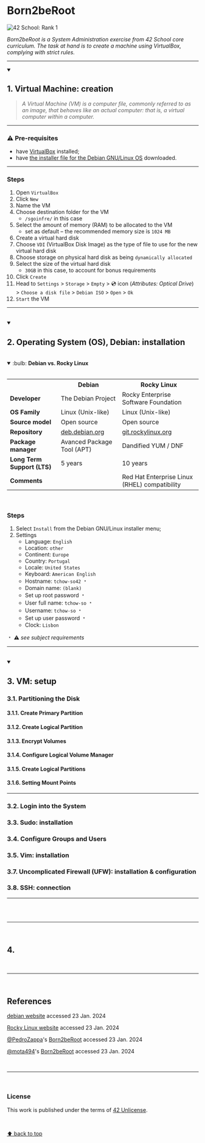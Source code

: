 # Born2beRoot
![42 School: Rank 1](https://img.shields.io/badge/42%20School-Rank%201-%2315bbbb)

_Born2beRoot is a System Administration exercise from 42 School core curriculum. The task at hand is to create a machine using VirtualBox, complying with strict rules._
___

<details open>
  <summary><h2>1. Virtual Machine: creation</h2></summary>

> _A Virtual Machine (VM) is a computer file, commonly referred to as an image, that behaves like an actual computer: that is, a virtual computer within a computer._

___

### :warning: Pre-requisites

- have [VirtualBox](https://www.virtualbox.org/) installed;
- have [the installer file for the Debian GNU/Linux OS](https://cdimage.debian.org/debian-cd/current/amd64/iso-cd/) downloaded.

___

### Steps

1. Open `VirtualBox`
2. Click `New`
3. Name the VM
4. Choose destination folder for the VM
    - `/sgoinfre/` in this case
5. Select the amount of memory (RAM) to be allocated to the VM
    - set as default – the recommended memory size is `1024 MB`
6. Create a virtual hard disk
7. Choose `VDI` (VirtualBox Disk Image) as the type of file to use for the new virtual hard disk
8. Choose storage on physical hard disk as being `dynamically allocated`
9. Select the size of the virtual hard disk
    - `30GB` in this case, to account for bonus requirements
10. Click `Create`
11. Head to `Settings` > `Storage` > `Empty` > 💿 icon (_Attributes: Optical Drive_) > `Choose a disk file` > `Debian ISO` > `Open` > `Ok`
12. `Start` the VM

___

</br>

</details>


<details open>
  <summary><h2>2. Operating System (OS), Debian: installation</h2></summary>

</br>

<details open>
  <summary>:bulb: <strong>Debian vs. Rocky Linux</strong></summary>

</br>

<table>
  <tr>
    <th></th>
    <th>Debian</th>
    <th>Rocky Linux</th>
  </tr>
  <tr>
    <td><strong>Developer</strong></td>
    <td>The Debian Project</td>
    <td>Rocky Enterprise Software Foundation</td>
  </tr>
  <tr>
    <td><strong>OS Family</strong></td>
    <td>Linux (Unix-like)</td>
    <td>Linux (Unix-like)</td>
  </tr>
  <tr>
    <td><strong>Source model</strong></td>
    <td>Open source</td>
    <td>Open source</td>
  </tr>
  <tr>
    <td><strong>Repository</strong></td>
    <td><a href = "https://deb.debian.org">deb.debian.org</a></td>
    <td><a href = "https://git.rockylinux.org">git.rockylinux.org</a></td>
  </tr>
  <tr>
    <td><strong>Package manager</strong></td>
    <td>Avanced Package Tool (APT)</td>
    <td>Dandified YUM / DNF</td>
  </tr>
  <tr>
    <td><strong>Long Term Support (LTS)</strong></td>
    <td>5 years</td>
    <td>10 years</td>
  </tr>
  <tr>
    <td><strong>Comments</strong></td>
    <td></td>
    <td>Red Hat Enterprise Linux (RHEL) compatibility</td>
  </tr>
</table>

</br>

</details>

### Steps

1. Select `Install` from the Debian GNU/Linux installer menu;
2. Settings
    - Language: `English`
    - Location: `other`
    - Continent: `Europe`
    - Country: `Portugal`
    - Locale: `United States`
    - Keyboard: `American English`
    - Hostname: `tchow-so42` ﹡
    - Domain name: `(blank)`
    - Set up root password ﹡
    - User full name: `tchow-so` ﹡
    - Username: `tchow-so` ﹡
    - Set up user password ﹡
    - Clock: `Lisbon`

﹡ :warning: _see subject requirements_
___

</br>

</details>

<details open>
  <summary><h2>3. VM: setup</h2></summary>

### 3.1. Partitioning the Disk
#### 3.1.1. Create Primary Partition
#### 3.1.2. Create Logical Partition
#### 3.1.3. Encrypt Volumes
#### 3.1.4. Configure Logical Volume Manager
#### 3.1.5. Create Logical Partitions
#### 3.1.6. Setting Mount Points

___

### 3.2. Login into the System
### 3.3. Sudo: installation
### 3.4. Configure Groups and Users
### 3.5. Vim: installation
### 3.7. Uncomplicated Firewall (UFW): installation & configuration
### 3.8. SSH: connection

___

</br>

</details>




</br>

___

</br>

## 4. 

</br>

___

</br>

## References

[debian website](https://www.debian.org/) accessed 23 Jan. 2024

[Rocky Linux website](https://rockylinux.org/) accessed 23 Jan. 2024

[@PedroZappa](https://github.com/PedroZappa)'s [Born2beRoot](https://github.com/PedroZappa/Born2beRoot) accessed 23 Jan. 2024

[@mota494](https://github.com/mota494)'s [Born2beRoot](https://github.com/mota494/42_Born2BeRoot) accessed 23 Jan. 2024

</br>

___

</br>

### License
This work is published under the terms of [42 Unlicense](./LICENSE).

</br>

[⬆ back to top](#born2beroot)
